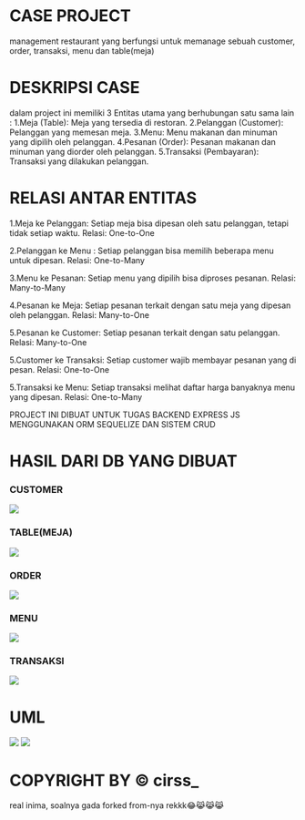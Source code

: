 # CASE PROJECT
management restaurant yang berfungsi untuk memanage sebuah customer, order, transaksi, menu dan table(meja)

# DESKRIPSI CASE
dalam project ini memiliki 3 Entitas utama yang berhubungan satu sama lain :
1.Meja (Table): Meja yang tersedia di restoran.
2.Pelanggan (Customer): Pelanggan yang memesan meja.
3.Menu: Menu makanan dan minuman yang dipilih oleh pelanggan.
4.Pesanan (Order): Pesanan makanan dan minuman yang diorder oleh pelanggan.
5.Transaksi (Pembayaran): Transaksi yang dilakukan pelanggan.

# RELASI ANTAR ENTITAS
1.Meja ke Pelanggan: Setiap meja bisa dipesan oleh satu pelanggan, tetapi tidak setiap waktu.
    Relasi: One-to-One

2.Pelanggan ke Menu : Setiap pelanggan bisa memilih beberapa menu untuk dipesan.
    Relasi: One-to-Many

3.Menu ke Pesanan: Setiap menu yang dipilih bisa diproses pesanan.
    Relasi: Many-to-Many

4.Pesanan ke Meja: Setiap pesanan terkait dengan satu meja yang dipesan oleh pelanggan.
    Relasi: Many-to-One

5.Pesanan ke Customer: Setiap pesanan terkait dengan satu pelanggan.
    Relasi: Many-to-One

5.Customer ke Transaksi: Setiap customer wajib membayar pesanan yang di pesan.
    Relasi: One-to-One

5.Transaksi ke Menu: Setiap transaksi melihat daftar harga banyaknya menu yang dipesan.
    Relasi: One-to-Many

PROJECT INI DIBUAT UNTUK TUGAS BACKEND EXPRESS JS MENGGUNAKAN ORM SEQUELIZE DAN SISTEM CRUD

# HASIL DARI DB YANG DIBUAT

### CUSTOMER
<img src="./img/customer.jpg">

### TABLE(MEJA)
<img src="./img/table.jpg">

### ORDER
<img src="./img/order.jpg">

### MENU
<img src="./img/menuu.jpg">

### TRANSAKSI
<img src="./img/transaksi.jpg">

# UML
<img src="./img/uml_classdiagram.jpg">
<img src="./img/uml_erd.jpg">

# COPYRIGHT BY © cirss_
real inima, soalnya gada forked from-nya rekkk😂😹😹😹
